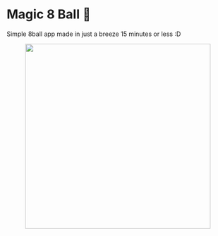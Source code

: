 # Magic 8 Ball 🎱



Simple 8ball app made in just a breeze 15 minutes or less :D

<p align="center">
  <img  height="420" src="https://github.com/londonappbrewery/Images/blob/master/8-ball-flutter-gif.gif">
</p>



